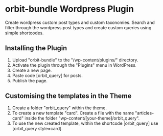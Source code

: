 # orbit-bundle Wordpress Plugin
Create wordpress custom post types and custom taxonomies. Search and filter through the wordpress post types and create custom queries using simple shortcodes. 

## Installing the Plugin
1. Upload "orbit-bundle" to the "/wp-content/plugins/" directory.
2. Activate the plugin through the "Plugins" menu in WordPress.
3. Create a new page.
4. Paste code [orbit_query] for posts. 
5. Publish the page. 

## Customising the templates in the Theme
1. Create a folder "orbit_query" within the theme.
2. To create a new template "card". Create a file with the name "articles-card" inside the folder "wp-content/[your-theme]/orbit_query".
3. To use the new created template, within the shortcode [orbit_query] use [orbit_query style=card].  

